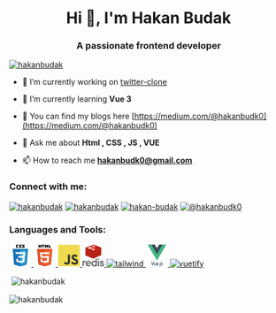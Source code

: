 <h1 align="center">Hi 👋, I'm Hakan Budak</h1>
<h3 align="center">A passionate frontend developer</h3>

<p align="left"> <a href="https://github.com/ryo-ma/github-profile-trophy"><img src="https://github-profile-trophy.vercel.app/?username=hakanbudak" alt="hakanbudak" /></a> </p>

- 🔭 I’m currently working on [twitter-clone](https://github.com/hakanbudak/twitter-clone)

- 🌱 I’m currently learning **Vue 3**

- 🔭 You can find my blogs here [https://medium.com/@hakanbudk0](https://medium.com/@hakanbudk0)

- 💬 Ask me about **Html , CSS , JS , VUE**

- 📫 How to reach me **hakanbudk0@gmail.com**

<h3 align="left">Connect with me:</h3>
<p align="left">
<a href="https://codepen.io/hakanbudak" target="blank"><img align="center" src="https://raw.githubusercontent.com/rahuldkjain/github-profile-readme-generator/master/src/images/icons/Social/codepen.svg" alt="hakanbudak" height="30" width="40" /></a>
<a href="https://dev.to/hakanbudak" target="blank"><img align="center" src="https://raw.githubusercontent.com/rahuldkjain/github-profile-readme-generator/master/src/images/icons/Social/devto.svg" alt="hakanbudak" height="30" width="40" /></a>
<a href="https://linkedin.com/in/hakan-budak" target="blank"><img align="center" src="https://raw.githubusercontent.com/rahuldkjain/github-profile-readme-generator/master/src/images/icons/Social/linked-in-alt.svg" alt="hakan-budak" height="30" width="40" /></a>
<a href="https://medium.com/@hakanbudk0" target="blank"><img align="center" src="https://raw.githubusercontent.com/rahuldkjain/github-profile-readme-generator/master/src/images/icons/Social/medium.svg" alt="@hakanbudk0" height="30" width="40" /></a>
</p>

<h3 align="left">Languages and Tools:</h3>
<p align="left"> <a href="https://www.w3schools.com/css/" target="_blank" rel="noreferrer"> <img src="https://raw.githubusercontent.com/devicons/devicon/master/icons/css3/css3-original-wordmark.svg" alt="css3" width="40" height="40"/> </a> <a href="https://www.w3.org/html/" target="_blank" rel="noreferrer"> <img src="https://raw.githubusercontent.com/devicons/devicon/master/icons/html5/html5-original-wordmark.svg" alt="html5" width="40" height="40"/> </a> <a href="https://developer.mozilla.org/en-US/docs/Web/JavaScript" target="_blank" rel="noreferrer"> <img src="https://raw.githubusercontent.com/devicons/devicon/master/icons/javascript/javascript-original.svg" alt="javascript" width="40" height="40"/> </a> <a href="https://redis.io" target="_blank" rel="noreferrer"> <img src="https://raw.githubusercontent.com/devicons/devicon/master/icons/redis/redis-original-wordmark.svg" alt="redis" width="40" height="40"/> </a> <a href="https://tailwindcss.com/" target="_blank" rel="noreferrer"> <img src="https://www.vectorlogo.zone/logos/tailwindcss/tailwindcss-icon.svg" alt="tailwind" width="40" height="40"/> </a> <a href="https://vuejs.org/" target="_blank" rel="noreferrer"> <img src="https://raw.githubusercontent.com/devicons/devicon/master/icons/vuejs/vuejs-original-wordmark.svg" alt="vuejs" width="40" height="40"/> </a> <a href="https://vuetifyjs.com/en/" target="_blank" rel="noreferrer"> <img src="https://bestofjs.org/logos/vuetify.svg" alt="vuetify" width="40" height="40"/> </a> </p>

<p>&nbsp;<img align="center" src="https://github-readme-stats.vercel.app/api?username=hakanbudak&show_icons=true&theme=dark&locale=en" alt="hakanbudak" /></p>

<p><img align="center" src="https://github-readme-streak-stats.herokuapp.com/?user=hakanbudak&theme=dark" alt="hakanbudak" /></p>
